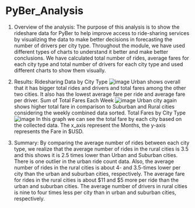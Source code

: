 # PyBer_Analysis
1.	Overview of the analysis:
The purpose of this analysis is to show the rideshare data for PyBer to help improve access to ride-sharing services by visualizing the data to make better decisions in forecasting the number of drivers per city type. Throughout the module, we have used different types of charts to understand it better and make better conclusions. We have calculated total number of rides, average fares for each city type and total number of drivers for each city type and used different charts to show them visually.
2.	Results:
Ridesharing Data by City Type
![image](https://user-images.githubusercontent.com/49285767/184079603-bf9b1c3c-40f3-4148-afdb-b85da8a00b5c.png)
Urban shows overall that it has bigger total rides and drivers and total fares among the other two cities. It also has the lowest average fare per ride and average fare per driver.
Sum of Total Fares Each Week
![image](https://user-images.githubusercontent.com/49285767/184082933-b4c00bb2-0147-4980-9a99-53ad728b526a.png)
Urban city again shows higher total fare in comparison to Suburban and Rural cities considering the weekly combined data sorted.
Total Fares by City Type
![image](https://user-images.githubusercontent.com/49285767/184081936-bba4f220-0379-4c81-bb84-8fdda3f4d60e.png)
In this graph we can see the total fare by each city based on the collected data. The x_axis represent the Months, the y-axis represents the Fare in $USD.

3.	Summary:
By comparing the average number of rides between each city type, we realize that the average number of rides in the rural cities is 3.5 and this shows it is 2.5 times lower than Urban and Suburban cities.
There is one outlier in the urban ride count data. Also, the average number of rides in the rural cities is about 4- and 3.5-times lower per city than the urban and suburban cities, respectively. The average fare for rides in the rural cities is about $11 and $5 more per ride than the urban and suburban cities.
The average number of drivers in rural cities is nine to four times less per city than in urban and suburban cities, respectively.

